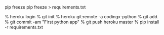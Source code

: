 pip freeze
pip freeze > requirements.txt

% heroku login
% git init
% heroku git:remote -a codingx-python
% git add.
% git commit -am "First python app"
% git push heroku master
% pip install -r requirements.txt